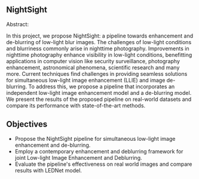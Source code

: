 ## NightSight
Abstract:

In this project, we propose NightSight: a pipeline towards enhancement and de-blurring of low-light blur images. The challenges of low-light conditions and blurriness commonly arise in nighttime photography. Improvements in nighttime photography enhance visibility in low-light conditions, benefitting applications in computer vision like security surveillance, photography enhancement, astronomical phenomena, scientific research and many more. Current techniques find challenges in providing seamless solutions for simultaneous low-light image enhancement (LLIE) and image de-blurring. To address this, we propose a pipeline that incorporates an independent low-light image enhancement model and a de-blurring model. We present the results of the proposed pipeline on real-world datasets and compare its performance with state-of-the-art methods.

## Objectives
* Propose the NightSight pipeline for simultaneous low-light image enhancement and de-blurring.
* Employ a contemporary enhancement and deblurring framework for joint Low-light Image Enhancement and Deblurring.
* Evaluate the pipeline's effectiveness on real world images and compare results with LEDNet model. 
